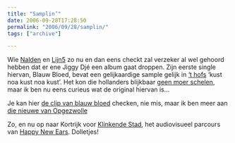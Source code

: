 ```yaml
---
title: "Samplin’"
date: 2006-09-28T17:28:50
permalink: "2006/09/28/samplin/"
tags: ["archive"]

---
```

Wie [Nalden](http://www.nalden.net/index.php "http://www.nalden.net/index.php") en [Lijn5](http://www.lijn5.com/ "http://www.lijn5.com/") zo nu en dan eens checkt zal verzeker al wel gehoord hebben dat er ene Jiggy Djé een album gaat droppen. Zijn eerste single hiervan, Blauw Bloed, bevat een gelijkaardige sample gelijk in [‘t hofs](http://www.thofvancommerce.be/ "http://www.thofvancommerce.be/") ‘kust noa kust noa kust’. Het kon die hollanders blijkbaar [geen moer schelen](http://www.nalden.net/comments.php?id=605_0_1_14_C "http://www.nalden.net/comments.php?id=605_0_1_14_C"), maar ik ben nu eens curieus wat de original hiervan is…

Je kan hier [de clip van blauw bloed](http://www.statemagazine.nl/forum.php/article?data%5Barticleid%5D=1585 "http://www.statemagazine.nl/forum.php/article?data%5Barticleid%5D=1585") checken, nie mis, maar ik ben meer aan [die nieuwe van Opgezwolle](http://www.statemagazine.nl/forum.php/article?data%5Barticleid%5D=1580 "http://www.statemagazine.nl/forum.php/article?data%5Barticleid%5D=1580")

Zo, en nu op naar Kortrijk voor [Klinkende Stad](http://www.happynewears.be/klinkende-stad.php "http://www.happynewears.be/klinkende-stad.php"), het audiovisueel parcours van [Happy New Ears](http://www.happynewears.be/ "http://www.happynewears.be/"). Dolletjes!
